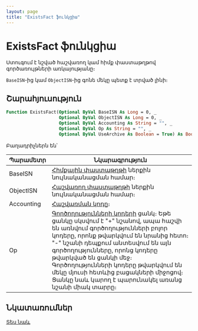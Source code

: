 ```yaml
---
layout: page
title: "ExistsFact ֆունկցիա"
---
```


# ExistsFact ֆունկցիա

Ստուգում է նշված հաշվառող կամ հիմք փաստաթղթով գործառույթների առկայությանը։ 

`BaseISN`-ից կամ `ObjectISN`-ից գոնե մեկը պետք է տրված լինի։

## Շարահյուսություն

``` vb
Function ExistsFact(Optional ByVal BaseISN As Long = 0, _
                    Optional ByVal ObjectISN As Long = 0, _
                    Optional ByVal Accounting As String = "", _
                    Optional ByVal Op As String = "", _
                    Optional ByVal UseArchive As Boolean = True) As Boolean
```

Բաղադրիչներն են՝

| Պարամետր | Նկարագրություն |
|--|--|
| BaseISN | [Հիմքային փաստաթղթի](../../ASFACT/Base.html) ներքին նույնականացման համար։ |
| ObjectISN | [Հաշվառող փաստաթղթի](../../ASFACT/ObjectISN.html) ներքին նույնականացման համար։ |
| Accounting | [Հաշվառման կոդը](../../ASFACT/TypeAcc.html)։ |
| Op | [Գործողությունների կոդերի](../../ASFACT/Op.html) ցանկ։ Եթե ցանկը սկսվում է "+" նշանով, ապա հաշվի են առնվում գործողությունների բոլոր կոդերը, որոնք թվարկվում են նրանից հետո։ "-"  նշանի դեպքում անտեսվում են այն գործողությունները, որոնց կոդերը թվարկված են ցանկի մեջ։ Գործողությունների կոդերը թվարկվում են մեկը մյուսի հետևից բացակների միջոցով։ Ցանկը նաև կարող է պարունակել առանց նշանի միակ տարրը։ |

## Նկատառումներ

[Տես նաև](../../../functions.html)
